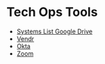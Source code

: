 # Tech Ops Tools

- [Systems List Google Drive](https://docs.google.com/spreadsheets/d/1tzP64dj2CrddDLTZuLFWmpXoNB9lUaOstRUj3FaN_Rs/edit#gid=0)
- [Vendr](Vendr/index.md)
- [Okta](Okta.md)
- [Zoom](Zoom.md)
